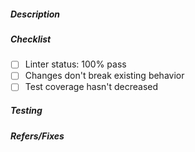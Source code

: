 ##### Description
<!-- A description on what this PR aims to solve. -->

##### Checklist
<!-- Remove items that do not apply. For completed items, change [ ] to [x]. -->

- [ ] Linter status: 100% pass
- [ ] Changes don't break existing behavior
- [ ] Test coverage hasn't decreased

##### Testing
<!-- Why should the PR reviewer trust that this change doesn't break
  anything? How have you tested this change?
-->

##### Refers/Fixes
<!--
  Link to an issue if applicable. For example:
  If your PR fixes an issue -- Fixes: #102
  If your PR refers an issue -- Refs: #101
-->
